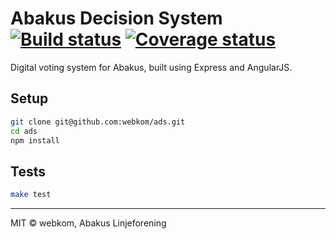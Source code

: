# Abakus Decision System [![Build status](https://ci.frigg.io/badges/webkom/ads/)](https://ci.frigg.io/webkom/ads/last/) [![Coverage status](https://ci.frigg.io/badges/coverage/webkom/ads/)](https://ci.frigg.io/webkom/ads/last/)
Digital voting system for Abakus, built using Express and AngularJS.

## Setup
```bash
git clone git@github.com:webkom/ads.git
cd ads
npm install
```

## Tests
```bash
make test
```

 --------
  MIT © webkom, Abakus Linjeforening
